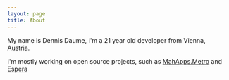 ```yaml
---
layout: page
title: About
---
```


My name is Dennis Daume, I'm a 21 year old developer from Vienna, Austria.

I'm mostly working on open source projects, such as [MahApps.Metro](https://github.com/MahApps/MahApps.Metro) and [Espera](https://github.com/flagbug/Espera)